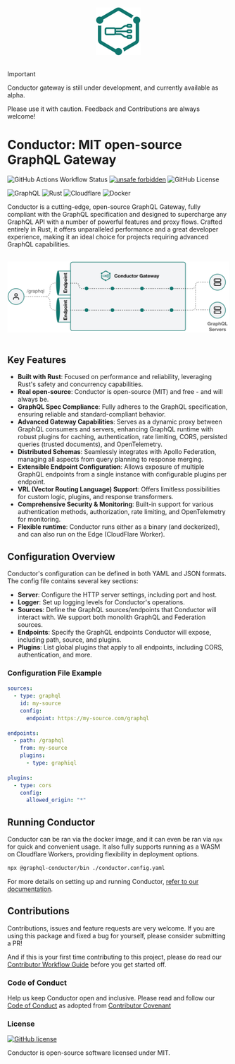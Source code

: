 <p align="center">
    &nbsp;<br>
    <img src=".github/images/logo.svg" alt="Conductor"/>
    <br>&nbsp;
</p>

> [!IMPORTANT]
> Conductor gateway is still under development, and currently available as alpha.
>
> Please use it with caution. Feedback and Contributions are always welcome! 

# Conductor: MIT open-source GraphQL Gateway

![GitHub Actions Workflow Status](https://img.shields.io/github/actions/workflow/status/the-guild-org/conductor/.github/workflows/ci.yaml)
[![unsafe forbidden](https://img.shields.io/badge/unsafe-forbidden-success.svg)](https://github.com/rust-secure-code/safety-dance/)
![GitHub License](https://img.shields.io/github/license/the-guild-org/conductor)

![GraphQL](https://img.shields.io/badge/-GraphQL-E10098?style=for-the-badge&logo=graphql&logoColor=white)
![Rust](https://img.shields.io/badge/Rust-000000?style=for-the-badge&logo=rust&logoColor=white)
![Cloudflare](https://img.shields.io/badge/Cloudflare-F38020?style=for-the-badge&logo=Cloudflare&logoColor=white)
![Docker](https://img.shields.io/badge/Docker-2CA5E0?style=for-the-badge&logo=docker&logoColor=white)

Conductor is a cutting-edge, open-source GraphQL Gateway, fully compliant with the GraphQL specification and designed to supercharge any GraphQL API with a number of powerful features and proxy flows. Crafted entirely in Rust, it offers unparalleled performance and a great developer experience, making it an ideal choice for projects requiring advanced GraphQL capabilities.

<p align="center">
    &nbsp;<br>
    <img src=".github/images/banner.svg" alt="Conductor"/>
    <br>&nbsp;
</p>

## Key Features

- **Built with Rust**: Focused on performance and reliability, leveraging Rust's safety and concurrency capabilities.
- **Real open-source**: Conductor is open-source (MIT) and free - and will always be.
- **GraphQL Spec Compliance**: Fully adheres to the GraphQL specification, ensuring reliable and standard-compliant behavior.
- **Advanced Gateway Capabilities**: Serves as a dynamic proxy between GraphQL consumers and servers, enhancing GraphQL runtime with robust plugins for caching, authentication, rate limiting, CORS, persisted queries (trusted documents), and OpenTelemetry.
- **Distributed Schemas**: Seamlessly integrates with Apollo Federation, managing all aspects from query planning to response merging.
- **Extensible Endpoint Configuration**: Allows exposure of multiple GraphQL endpoints from a single instance with configurable plugins per endpoint.
- **VRL (Vector Routing Language) Support**: Offers limitless possibilities for custom logic, plugins, and response transformers.
- **Comprehensive Security & Monitoring**: Built-in support for various authentication methods, authorization, rate limiting, and OpenTelemetry for monitoring.
- **Flexible runtime**: Conductor runs either as a binary (and dockerized), and can also run on the Edge (CloudFlare Worker).

## Configuration Overview

Conductor's configuration can be defined in both YAML and JSON formats. The config file contains several key sections:

- **Server**: Configure the HTTP server settings, including port and host.
- **Logger**: Set up logging levels for Conductor's operations.
- **Sources**: Define the GraphQL sources/endpoints that Conductor will interact with. We support both monolith GraphQL and Federation sources.
- **Endpoints**: Specify the GraphQL endpoints Conductor will expose, including path, source, and plugins.
- **Plugins**: List global plugins that apply to all endpoints, including CORS, authentication, and more.

### Configuration File Example

```yaml
sources:
  - type: graphql
    id: my-source
    config:
      endpoint: https://my-source.com/graphql

endpoints:
  - path: /graphql
    from: my-source
    plugins:
      - type: graphiql

plugins:
  - type: cors
    config:
      allowed_origin: "*"
```

## Running Conductor

Conductor can be ran via the docker image, and it can even be ran via `npx` for quick and convenient usage. It also fully supports running as a WASM on Cloudflare Workers, providing flexibility in deployment options.

```sh
npx @graphql-conductor/bin ./conductor.config.yaml
```

For more details on setting up and running Conductor, [refer to our documentation](https://the-guild.dev/graphql/gateway).

## Contributions

Contributions, issues and feature requests are very welcome. If you are using this package and fixed
a bug for yourself, please consider submitting a PR!

And if this is your first time contributing to this project, please do read our
[Contributor Workflow Guide](https://github.com/the-guild-org/Stack/blob/master/CONTRIBUTING.md)
before you get started off.

### Code of Conduct

Help us keep Conductor open and inclusive. Please read and follow our
[Code of Conduct](https://github.com/the-guild-org/Stack/blob/master/CODE_OF_CONDUCT.md) as adopted
from [Contributor Covenant](https://www.contributor-covenant.org/)

### License

[![GitHub license](https://img.shields.io/badge/license-MIT-lightgrey.svg?maxAge=2592000)](https://github.com/the-guild-org/conductor/blob/master/LICENSE)

Conductor is open-source software licensed under MIT.
